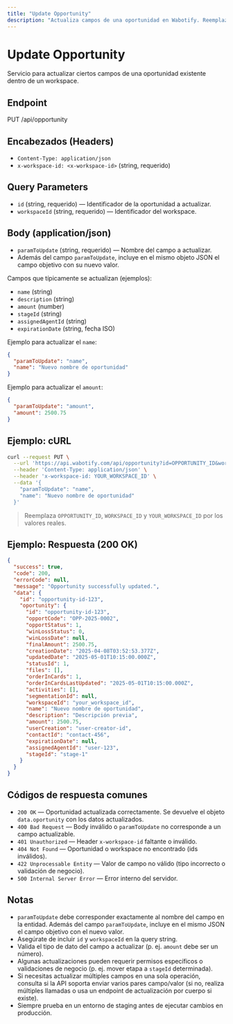 ```yaml
---
title: "Update Opportunity"
description: "Actualiza campos de una oportunidad en Wabotify. Reemplaza `paramToUpdate` por el nombre del campo a actualizar y envía su nuevo valor en el cuerpo JSON."
---
```


# Update Opportunity

Servicio para actualizar ciertos campos de una oportunidad existente dentro de un workspace.

## Endpoint

PUT /api/opportunity

## Encabezados (Headers)

- `Content-Type: application/json`
- `x-workspace-id: <x-workspace-id>` (string, requerido)

## Query Parameters

- `id` (string, requerido) — Identificador de la oportunidad a actualizar.
- `workspaceId` (string, requerido) — Identificador del workspace.

## Body (application/json)

- `paramToUpdate` (string, requerido) — Nombre del campo a actualizar.
- Además del campo `paramToUpdate`, incluye en el mismo objeto JSON el campo objetivo con su nuevo valor.

Campos que típicamente se actualizan (ejemplos):

- `name` (string)
- `description` (string)
- `amount` (number)
- `stageId` (string)
- `assignedAgentId` (string)
- `expirationDate` (string, fecha ISO)

Ejemplo para actualizar el `name`:

```json
{
  "paramToUpdate": "name",
  "name": "Nuevo nombre de oportunidad"
}
```

Ejemplo para actualizar el `amount`:

```json
{
  "paramToUpdate": "amount",
  "amount": 2500.75
}
```

## Ejemplo: cURL

```sh
curl --request PUT \
  --url 'https://api.wabotify.com/api/opportunity?id=OPPORTUNITY_ID&workspaceId=WORKSPACE_ID' \
  --header 'Content-Type: application/json' \
  --header 'x-workspace-id: YOUR_WORKSPACE_ID' \
  --data '{
    "paramToUpdate": "name",
    "name": "Nuevo nombre de oportunidad"
  }'
```

> Reemplaza `OPPORTUNITY_ID`, `WORKSPACE_ID` y `YOUR_WORKSPACE_ID` por los valores reales.

## Ejemplo: Respuesta (200 OK)

```json
{
  "success": true,
  "code": 200,
  "errorCode": null,
  "message": "Opportunity successfully updated.",
  "data": {
    "id": "opportunity-id-123",
    "oportunity": {
      "id": "opportunity-id-123",
      "opportCode": "OPP-2025-0002",
      "opportStatus": 1,
      "winLossStatus": 0,
      "winLossDate": null,
      "finalAmount": 2500.75,
      "creationDate": "2025-04-08T03:52:53.377Z",
      "updatedDate": "2025-05-01T10:15:00.000Z",
      "statusId": 1,
      "files": [],
      "orderInCards": 1,
      "orderInCardsLastUpdated": "2025-05-01T10:15:00.000Z",
      "activities": [],
      "segmentationId": null,
      "workspaceId": "your_workspace_id",
      "name": "Nuevo nombre de oportunidad",
      "description": "Descripción previa",
      "amount": 2500.75,
      "userCreation": "user-creator-id",
      "contactId": "contact-456",
      "expirationDate": null,
      "assignedAgentId": "user-123",
      "stageId": "stage-1"
    }
  }
}
```

## Códigos de respuesta comunes

- `200 OK` — Oportunidad actualizada correctamente. Se devuelve el objeto `data.oportunity` con los datos actualizados.
- `400 Bad Request` — Body inválido o `paramToUpdate` no corresponde a un campo actualizable.
- `401 Unauthorized` — Header `x-workspace-id` faltante o inválido.
- `404 Not Found` — Oportunidad o workspace no encontrado (ids inválidos).
- `422 Unprocessable Entity` — Valor de campo no válido (tipo incorrecto o validación de negocio).
- `500 Internal Server Error` — Error interno del servidor.

## Notas

- `paramToUpdate` debe corresponder exactamente al nombre del campo en la entidad. Además del campo `paramToUpdate`, incluye en el mismo JSON el campo objetivo con el nuevo valor.
- Asegúrate de incluir `id` y `workspaceId` en la query string.
- Valida el tipo de dato del campo a actualizar (p. ej. `amount` debe ser un número).
- Algunas actualizaciones pueden requerir permisos específicos o validaciones de negocio (p. ej. mover etapa a `stageId` determinada).
- Si necesitas actualizar múltiples campos en una sola operación, consulta si la API soporta enviar varios pares campo/valor (si no, realiza múltiples llamadas o usa un endpoint de actualización por cuerpo si existe).
- Siempre prueba en un entorno de staging antes de ejecutar cambios en producción.
